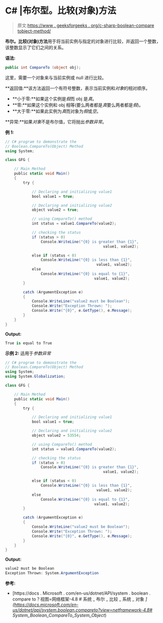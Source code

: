# C# |布尔型。比较(对象)方法

> 原文:[https://www . geeksforgeeks . org/c-sharp-boolean-compare tobject-method/](https://www.geeksforgeeks.org/c-sharp-boolean-comparetoobject-method/)

**布尔。比较(对象)方法**用于将当前实例与指定的对象进行比较，并返回一个整数，该整数显示了它们之间的关系。

**语法:**

```cs
public int CompareTo (object obj);
```

这里，需要一个对象来与当前实例或 null 进行比较。

**返回值:**该方法返回一个有符号整数，表示当前实例和*对象*的相对顺序。

*   **小于零:**如果这个实例是*假*而 obj 是*真*。
*   **零:**如果这个实例和 obj 相等(要么两者都是*真*要么两者都是*假*)。
*   **大于零:**如果此实例为*真*而对象为*假*或*空*。

**异常:**如果*对象*不是布尔值，它将抛出*参数异常*。

**例 1:**

```cs
// C# program to demonstrate the
// Boolean.CompareTo(Object) Method
using System;

class GFG {

    // Main Method
    public static void Main()
    {
        try {

            // Declaring and initializing value1
            bool value1 = true;

            // Declaring and initializing value2
            object value2 = true;

            // using CompareTo() method
            int status = value1.CompareTo(value2);

            // checking the status
            if (status > 0)
                Console.WriteLine("{0} is greater than {1}",
                                            value1, value2);

            else if (status < 0)
                Console.WriteLine("{0} is less than {1}",
                                         value1, value2);
            else
                Console.WriteLine("{0} is equal to {1}",
                                        value1, value2);
        }

        catch (ArgumentException e) 
        {
            Console.WriteLine("value2 must be Boolean");
            Console.Write("Exception Thrown: ");
            Console.Write("{0}", e.GetType(), e.Message);
        }
    }
}
```

**Output:**

```cs
True is equal to True

```

**示例 2:** 适用于*参数异常*

```cs
// C# program to demonstrate the
// Boolean.CompareTo(Object) Method
using System;
using System.Globalization;

class GFG {

    // Main Method
    public static void Main()
    {
        try {

            // Declaring and initializing value1
            bool value1 = true;

            // Declaring and initializing value2
            object value2 = 53554;

            // using CompareTo() method
            int status = value1.CompareTo(value2);

            // checking the status
            if (status > 0)
                Console.WriteLine("{0} is greater than {1}",
                                            value1, value2);

            else if (status < 0)
                Console.WriteLine("{0} is less than {1}",
                                         value1, value2);
            else
                Console.WriteLine("{0} is equal to {1}",
                                        value1, value2);
        }

        catch (ArgumentException e) 
        {
            Console.WriteLine("value2 must be Boolean");
            Console.Write("Exception Thrown: ");
            Console.Write("{0}", e.GetType(), e.Message);
        }
    }
}
```

**Output:**

```cs
value2 must be Boolean
Exception Thrown: System.ArgumentException

```

**参考:**

*   [https://docs . Microsoft . com/en-us/dotnet/API/system . boolean . compare to？视图=网络框架-4.8 # 系统 _ 布尔 _ 比较 _ 系统 _ 对象 _](https://docs.microsoft.com/en-us/dotnet/api/system.boolean.compareto?view=netframework-4.8# System_Boolean_CompareTo_System_Object_)